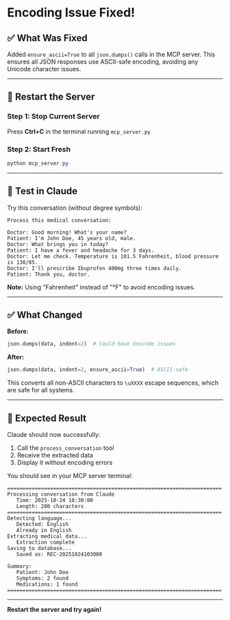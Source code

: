 # Encoding Issue Fixed!

## ✅ What Was Fixed

Added `ensure_ascii=True` to all `json.dumps()` calls in the MCP server. This ensures all JSON responses use ASCII-safe encoding, avoiding any Unicode character issues.

---

## 🔄 Restart the Server

### Step 1: Stop Current Server
Press **Ctrl+C** in the terminal running `mcp_server.py`

### Step 2: Start Fresh
```powershell
python mcp_server.py
```

---

## 🧪 Test in Claude

Try this conversation (without degree symbols):

```
Process this medical conversation:

Doctor: Good morning! What's your name?
Patient: I'm John Doe, 45 years old, male.
Doctor: What brings you in today?
Patient: I have a fever and headache for 3 days.
Doctor: Let me check. Temperature is 101.5 Fahrenheit, blood pressure is 130/85.
Doctor: I'll prescribe Ibuprofen 400mg three times daily.
Patient: Thank you, doctor.
```

**Note:** Using "Fahrenheit" instead of "°F" to avoid encoding issues.

---

## ✅ What Changed

**Before:**
```python
json.dumps(data, indent=2)  # Could have Unicode issues
```

**After:**
```python
json.dumps(data, indent=2, ensure_ascii=True)  # ASCII-safe
```

This converts all non-ASCII characters to `\uXXXX` escape sequences, which are safe for all systems.

---

## 🎯 Expected Result

Claude should now successfully:
1. Call the `process_conversation` tool
2. Receive the extracted data
3. Display it without encoding errors

You should see in your MCP server terminal:
```
======================================================================
Processing conversation from Claude
   Time: 2025-10-24 10:30:00
   Length: 280 characters
======================================================================
Detecting language...
   Detected: English
   Already in English
Extracting medical data...
   Extraction complete
Saving to database...
   Saved as: REC-20251024103000

Summary:
   Patient: John Doe
   Symptoms: 2 found
   Medications: 1 found
======================================================================
```

---

**Restart the server and try again!**
